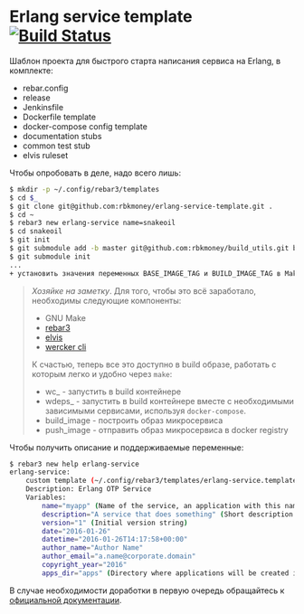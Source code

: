 # Erlang service template [![Build Status](http://ci.rbkmoney.com/buildStatus/icon?job=rbkmoney_private/erlang-service-template/master)](http://ci.rbkmoney.com/job/rbkmoney_private/view/Erlang/job/erlang-service-template/job/master/)


Шаблон проекта для быстрого старта написания сервиса на Erlang, в комплекте:

 - rebar.config
 - release
 - Jenkinsfile
 - Dockerfile template
 - docker-compose config template
 - documentation stubs
 - common test stub
 - elvis ruleset

Чтобы опробовать в деле, надо всего лишь:

```bash
$ mkdir -p ~/.config/rebar3/templates
$ cd $_
$ git clone git@github.com:rbkmoney/erlang-service-template.git .
$ cd ~
$ rebar3 new erlang-service name=snakeoil
$ cd snakeoil
$ git init
$ git submodule add -b master git@github.com:rbkmoney/build_utils.git build_utils
$ git submodule init
...
+ установить значения переменных BASE_IMAGE_TAG и BUILD_IMAGE_TAG в Makefile
```

> _Хозяйке на заметку_. Для того, чтобы это всё заработало, необходимы следующие компоненты:
>
>  * GNU Make
>  * [rebar3](http://www.rebar3.org/)
>  * [elvis](https://github.com/inaka/elvis/releases)
>  * [wercker cli](http://devcenter.wercker.com/cli/index.html)
>
> К счастью, теперь все это доступно в build образе, работать с которым легко и удобно через `make`:
>  * wc_<target> - запустить в build контейнере
>  * wdeps_<target> - запустить в build контейнере вместе с необходимыми зависимыми сервисами, используя `docker-compose`.
>  * build_image - построить образ микросервиса
>  * push_image - отправить образ микросервиса в docker registry

Чтобы получить описание и поддерживаемые переменные:

```bash
$ rebar3 new help erlang-service
erlang-service:
    custom template (~/.config/rebar3/templates/erlang-service.template)
    Description: Erlang OTP Service
    Variables:
        name="myapp" (Name of the service, an application with this name will also be created)
        description="A service that does something" (Short description of purpose of the service)
        version="1" (Initial version string)
        date="2016-01-26"
        datetime="2016-01-26T14:17:58+00:00"
        author_name="Author Name"
        author_email="a.name@corporate.domain"
        copyright_year="2016"
        apps_dir="apps" (Directory where applications will be created if needed)
```

В случае необходимости доработки в первую очередь обращайтесь к [официальной документации](http://www.rebar3.org/docs/using-templates).
